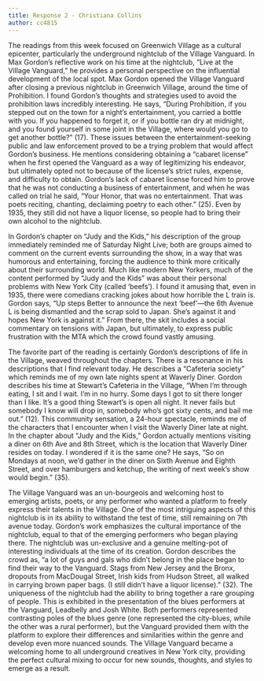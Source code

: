 ```yaml
---
title: Response 2 - Christiana Collins
author: cc4815
---
```


The readings from this week focused on Greenwich Village as a cultural epicenter, particularly the underground nightclub of the Village Vanguard. In Max Gordon’s reflective work on his time at the nightclub, “Live at the Village Vanguard,” he provides a personal perspective on the influential development of the local spot. Max Gordon opened the Village Vanguard after closing a previous nightclub in Greenwich Village, around the time of Prohibition. I found Gordon’s thoughts and strategies used to avoid the prohibition laws incredibly interesting. He says, “During Prohibition, if you stepped out on the town for a night’s entertainment, you carried a bottle with you. If you happened to forget it, or if you bottle ran dry at midnight, and you found yourself in some joint in the Village, where would you go to get another bottle?” (17). These issues between the entertainment-seeking public and law enforcement proved to be a trying problem that would affect Gordon’s business. He mentions considering obtaining a “cabaret license” when he first opened the Vanguard as a way of legitimizing his endeavor, but ultimately opted not to because of the license’s strict rules, expense, and difficulty to obtain. Gordon’s lack of cabaret license forced him to prove that he was not conducting a business of entertainment, and when he was called on trial he said, “Your Honor, that was no entertainment. That was poets reciting, chanting, declaiming poetry to each other.” (25). Even by 1935, they still did not have a liquor license, so people had to bring their own alcohol to the nightclub.

In Gordon’s chapter on “Judy and the Kids,” his description of the group immediately reminded me of Saturday Night Live; both are groups aimed to comment on the current events surrounding the show, in a way that was humorous and entertaining, forcing the audience to think more critically about their surrounding world. Much like modern New Yorkers, much of the content performed by “Judy and the Kids” was about their personal problems with New York City (called ‘beefs’). I found it amusing that, even in 1935, there were comedians cracking jokes about how horrible the L train is. Gordon says, “Up steps Better to announce the next ‘beef’—the 6th Avenue L is being dismantled and the scrap sold to Japan. She’s against it and hopes New York is against it.” From there, the skit includes a social commentary on tensions with Japan, but ultimately, to express public frustration with the MTA which the crowd found vastly amusing.

The favorite part of the reading is certainly Gordon’s descriptions of life in the Village, weaved throughout the chapters. There is a resonance in his descriptions that I find relevant today. He describes a “Cafeteria society” which reminds me of my own late nights spent at Waverly Diner. Gordon describes his time at Stewart’s Cafeteria in the Village, “When I’m through eating, I sit and I wait. I’m in no hurry. Some days I got to sit there longer than I like. It’s a good thing Stewart’s is open all night. It never fails but somebody I know will drop in, somebody who’s got sixty cents, and bail me out.” (12). This community sensation, a 24-hour spectacle, reminds me of the characters that I encounter when I visit the Waverly Diner late at night. In the chapter about “Judy and the Kids,” Gordon actually mentions visiting a diner on 6th Ave and 8th Street, which is the location that Waverly Diner resides on today. I wondered if it is the same one? He says, “So on Mondays at noon, we’d gather in the diner on Sixth Avenue and Eighth Street, and over hamburgers and ketchup, the writing of next week’s show would begin.” (35).

The Village Vanguard was an un-bourgeois and welcoming host to emerging artists, poets, or any performer who wanted a platform to freely express their talents in the Village. One of the most intriguing aspects of this nightclub is in its ability to withstand the test of time, still remaining on 7th avenue today. Gordon’s work emphasizes the cultural importance of the nightclub, equal to that of the emerging performers who began playing there. The nightclub was un-exclusive and a genuine melting-pot of interesting individuals at the time of its creation. Gordon describes the crowd as, “a lot of guys and gals who didn’t belong in the place began to find their way to the Vanguard. Stags from New Jersey and the Bronx, dropouts from MacDougal Street, Irish kids from Hudson Street, all walked in carrying brown paper bags. (I still didn’t have a liquor license).” (32). The uniqueness of the nightclub had the ability to bring together a rare grouping of people. This is exhibited in the presentation of the blues performers at the Vanguard, Leadbelly and Josh White. Both performers represented contrasting poles of the blues genre (one represented the city-blues, while the other was a rural performer), but the Vanguard provided them with the platform to explore their differences and similarities within the genre and develop even more nuanced sounds. The Village Vanguard became a welcoming home to all underground creatives in New York city, providing the perfect cultural mixing to occur for new sounds, thoughts, and styles to emerge as a result.
